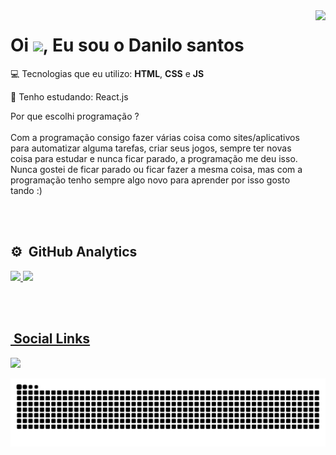 <img align="right" height="300" src="https://raw.githubusercontent.com/MicaelliMedeiros/micaellimedeiros/master/image/computer-illustration.png"/>

<h1 align="left">Oi <img src="https://raw.githubusercontent.com/kaueMarques/kaueMarques/master/hi.gif" width="30px">, Eu sou o Danilo santos</h1>

💻 Tecnologias que eu utilizo: **HTML**, **CSS** e **JS**

🎯 Tenho estudando: React.js

Por que escolhi programação ?
<br><br>
Com a programação consigo fazer várias coisa como sites/aplicativos para automatizar alguma tarefas, criar seus jogos, sempre ter novas coisa para estudar e nunca ficar parado,
a programação me deu isso.
<br>
Nunca gostei de ficar parado ou ficar fazer a mesma coisa, mas com a programação tenho sempre algo novo para aprender por isso gosto tando :)


<br><br>

## ⚙️ &nbsp;GitHub Analytics
<div>
  <a href="https://github.com/DaniloSreis">
  <img height="176em" src="https://github-readme-stats.vercel.app/api?username=DaniloSreis&show_icons=true&theme=tokyonight&include_all_commits=true&count_private=true"/>
  <img height="178em" src="https://github-readme-stats.vercel.app/api/top-langs/?username=DaniloSreis&layout=compact&langs_count=7&theme=tokyonight"/>
</div>
 
<br><br>

  ## &nbsp;Social Links
  
  <div>
  <a href="https://www.linkedin.com/in/danilo-santos-a78885217/" target="_blank"><img src="https://img.shields.io/badge/-LinkedIn-%230077B5?style=for-the-badge&logo=linkedin&logoColor=white" target="_blank"></a>
  </div>
  
![Snake animation](https://github.com/DaniloSreis/DaniloSreis/blob/output/github-contribution-grid-snake.svg)
